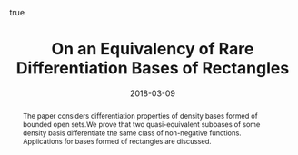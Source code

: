 ---
title: "On an Equivalency of Rare Differentiation Bases of Rectangles"
date: "2018-03-09"
abstract: "The paper considers differentiation properties of density bases formed of bounded open sets.We prove that two quasi-equivalent subbases of some density basis differentiate the same class of non-negative functions. Applications for bases formed of rectangles are discussed."
authors: ["Mher Safaryan"]
math: true
links:
- name: "Journal of Contemporary Mathematical Analysis (2018)"
  url: https://link.springer.com/article/10.3103/S1068362318010090
---
